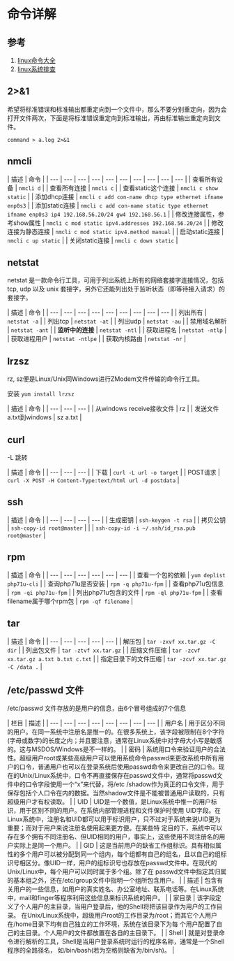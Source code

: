 # 命令详解

## 参考

1. [linux命令大全](http://www.runoob.com/linux/linux-command-manual.html)
2. [linux系统排查](https://www.cnblogs.com/Security-Darren/p/4685629.html)

## 2&gt;&1

希望将标准错误和标准输出都重定向到一个文件中，那么不要分别重定向，因为会打开文件两次，下面是将标准错误重定向到标准输出，再由标准输出重定向到文件。

```text
command > a.log 2>&1
```

## nmcli

| 描述 | 命令 |
| --- | --- | --- | --- | --- | --- | --- | --- | --- | --- |
| 查看所有设备 | `nmcli d` |
| 查看所有连接 | `nmcli c` |
| 查看static这个连接 | `nmcli c show static` |
| 添加dhcp连接 | `nmcli c add con-name dhcp type ethernet ifname enp0s3` |
| 添加static连接 | `nmcli c add con-name static type ethernet ifname enp0s3 ip4 192.168.56.20/24 gw4 192.168.56.1` |
| 修改连接属性，参考show属性 | `nmcli c mod static ipv4.addresses 192.168.56.20/24` |
| 修改连接为静态连接 | `nmcli c mod static ipv4.method manual` |
| 启动static连接 | `nmcli c up static` |
| 关闭static连接 | `nmcli c down static` |

## netstat

netstat 是一款命令行工具，可用于列出系统上所有的网络套接字连接情况，包括 tcp, udp 以及 unix 套接字，另外它还能列出处于监听状态（即等待接入请求）的套接字。

| 描述 | 命令 |
| --- | --- | --- | --- | --- | --- | --- | --- | --- |
| 列出所有 | `netstat -a` |
| 列出tcp | `netstat -at` |
| 列出udp | `netstat -au` |
| 禁用域名解析 | `netstat -ant` |
| **监听中的连接** | `netstat -ntl` |
| 获取进程名 | `netstat -ntlp` |
| 获取进程用户 | `netstat -ntlpe` |
| 获取内核路由 | `netstat -nr` |

## lrzsz

rz, sz便是Linux/Unix同Windows进行ZModem文件传输的命令行工具。

安装 `yum install lrzsz`

| 描述 | 命令 |
| --- | --- | --- |
| 从windows receive接收文件 | rz |
| 发送文件a.txt到windows | sz a.txt |

## curl

-L 跳转

| 描述 | 命令 |
| --- | --- | --- |
| 下载 | `curl -L url -o target` |
| POST请求 | `curl -X POST -H Content-Type:text/html url -d postdata` |

## ssh

| 描述 | 命令 |
| --- | --- | --- | --- |
| 生成密钥 | `ssh-keygen -t rsa` |
| 拷贝公钥 | `ssh-copy-id root@master` |
|  | `ssh-copy-id -i ~/.ssh/id_rsa.pub root@master` |

## rpm

| 描述 | 命令 |
| --- | --- | --- | --- | --- | --- |
| 查看一个包的依赖 | `yum deplist php71u-cli` |
| 查询php71u是否安装 | `rpm -q php71u-fpm` |
| 查看php71u包信息 | `rpm -qi php71u-fpm` |
| 列出php71u包含的文件 | `rpm -ql php71u-fpm` |
| 查看filename属于哪个rpm包 | `rpm -qf filename` |

## tar

| 描述 | 命令 |
| --- | --- | --- | --- | --- |
| 解压包 | `tar -zxvf xx.tar.gz -C dir` |
| 列出包文件 | `tar -ztvf xx.tar.gz` |
| 压缩文件压缩 | `tar -zcvf xx.tar.gz a.txt b.txt c.txt` |
| 指定目录下的文件压缩 | `tar -zcvf xx.tar.gz -C /data .` |

## /etc/passwd 文件

/etc/passwd 文件存放的是用户的信息，由6个冒号组成的7个信息

| 栏目 | 描述 |
| --- | --- | --- | --- | --- | --- | --- | --- |
| 用户名 | 用于区分不同的用户。在同一系统中注册名是惟一的。在很多系统上，该字段被限制在8个字符\(字母或数字\)的长度之内；并且要注意，通常在Linux系统中对字母大小写是敏感的。这与MSDOS/Windows是不一样的。 |
| 密码 | 系统用口令来验证用户的合法性。超级用户root或某些高级用户可以使用系统命令passwd来更改系统中所有用户的口令，普通用户也可以在登录系统后使用passwd命令来更改自己的口令。现在的Unix/Linux系统中，口令不再直接保存在passwd文件中，通常将passwd文件中的口令字段使用一个“x”来代替，将/etc /shadow作为真正的口令文件，用于保存包括个人口令在内的数据。当然shadow文件是不能被普通用户读取的，只有超级用户才有权读取。 |
| UID | UID是一个数值，是Linux系统中惟一的用户标识，用于区别不同的用户。在系统内部管理进程和文件保护时使用 UID字段。在Linux系统中，注册名和UID都可以用于标识用户，只不过对于系统来说UID更为重要；而对于用户来说注册名使用起来更方便。在某些特 定目的下，系统中可以存在多个拥有不同注册名、但UID相同的用户，事实上，这些使用不同注册名的用户实际上是同一个用户。 |
| GID | 这是当前用户的缺省工作组标识。具有相似属性的多个用户可以被分配到同一个组内，每个组都有自己的组名，且以自己的组标 识号相区分。像UID一样，用户的组标识号也存放在passwd文件中。在现代的Unix/Linux中，每个用户可以同时属于多个组。除了在 passwd文件中指定其归属的基本组之外，还在/etc/group文件中指明一个组所包含用户。 |
| 描述 | 包含有关用户的一些信息，如用户的真实姓名、办公室地址、联系电话等。在Linux系统中，mail和finger等程序利用这些信息来标识系统的用户。 |
| 家目录 | 该字段定义了个人用户的主目录，当用户登录后，他的Shell将把该目录作为用户的工作目录。 在Unix/Linux系统中，超级用户root的工作目录为/root；而其它个人用户在/home目录下均有自己独立的工作环境，系统在该目录下为每 个用户配置了自己的主目录。个人用户的文件都放置在各自的主目录下。 |
| Shell | 就是对登录命令进行解析的工具，Shell是当用户登录系统时运行的程序名称，通常是一个Shell程序的全路径名， 如/bin/bash\(若为空格则缺省为/bin/sh\)。 |

